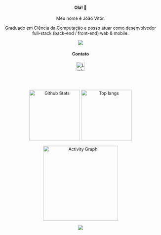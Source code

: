 <h4 align="center">
  Olá! 👋
</h4>

<p align="center">
  Meu nome é João Vítor.
</p>

<p align="center">
  Graduado em Ciência da Computação e posso atuar como desenvolvedor full-stack (back-end / front-end) web & mobile. 
</p>

<div align="center">
  <img
    src="https://go-skill-icons.vercel.app/api/icons?i=html,css,bootstrap,js,ts,go,playwright,angular,php,wordpress,nodejs,express,react,tailwind,postgres,sqlite,neovim,linux,docker,vscode&perline=7" />
</div>

<div align="center">
  <h4>
    Contato
  </h4>

  <a href='https://www.linkedin.com/in/jjoaovitor7/'>
    <img src='https://img.shields.io/badge/linkedin-%230077B5.svg?style=for-the-badge&logo=linkedin&logoColor=white'
      alt='LinkedIn' height='28' />
  </a>
</div>

<br /><br />

<div align="center">
  <div>
    <img src='https://github-readme-stats.vercel.app/api?username=jjoaovitor7&show_icons=true&theme=tokyonight'
      alt='Github Stats' height='164' />
    <img
      src='https://github-readme-stats.vercel.app/api/top-langs/?username=jjoaovitor7&layout=compact&theme=tokyonight'
      alt='Top langs' height='164' />
  </div>

  <img src='https://github-readme-activity-graph.vercel.app/graph?username=jjoaovitor7&theme=tokyo-night'
    alt='Activity Graph' height='242' />
</div>

<div align="center">
  <img src="https://capsule-render.vercel.app/api?type=waving&height=164&color=0000FF&section=footer&reversal=false" />
</div>
